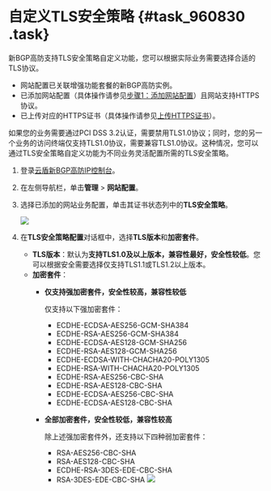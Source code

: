 # 自定义TLS安全策略 {#task_960830 .task}

新BGP高防支持TLS安全策略自定义功能，您可以根据实际业务需要选择合适的TLS协议。

-   网站配置已关联增强功能套餐的新BGP高防实例。
-   已添加网站配置（具体操作请参见[步骤1：添加网站配置](cn.zh-CN/新BGP高防IP/快速入门/防护网站业务/步骤1：添加网站配置.md#)）且网站支持HTTPS协议。
-   已上传对应的HTTPS证书（具体操作请参见[上传HTTPS证书](cn.zh-CN/新BGP高防IP/用户指南/上传HTTPS证书.md#)）。

如果您的业务需要通过PCI DSS 3.2认证，需要禁用TLS1.0协议；同时，您的另一个业务的访问终端仅支持TLS1.0协议，需要兼容TLS1.0协议。这种情况，您可以通过TLS安全策略自定义功能为不同业务灵活配置所需的TLS安全策略。

1.  登录[云盾新BGP高防IP控制台](https://yundunnext.console.aliyun.com/?p=ddoscoo)。
2.  在左侧导航栏，单击**管理** \> **网站配置**。
3.  选择已添加的网站业务配置，单击其证书状态列中的**TLS安全策略**。 

    ![](http://static-aliyun-doc.oss-cn-hangzhou.aliyuncs.com/assets/img/776342/156206614250664_zh-CN.png)

4.  在**TLS安全策略配置**对话框中，选择**TLS版本**和**加密套件**。 

    -   **TLS版本**：默认为**支持TLS1.0及以上版本，兼容性最好，安全性较低**。您可以根据安全需要选择仅支持TLS1.1或TLS1.2以上版本。
    -   **加密套件**：
        -   **仅支持强加密套件，安全性较高，兼容性较低** 

            仅支持以下强加密套件：

            -   ECDHE-ECDSA-AES256-GCM-SHA384
            -   ECDHE-RSA-AES256-GCM-SHA384
            -   ECDHE-ECDSA-AES128-GCM-SHA256
            -   ECDHE-RSA-AES128-GCM-SHA256
            -   ECDHE-ECDSA-WITH-CHACHA20-POLY1305
            -   ECDHE-RSA-WITH-CHACHA20-POLY1305
            -   ECDHE-RSA-AES256-CBC-SHA
            -   ECDHE-RSA-AES128-CBC-SHA
            -   ECDHE-ECDSA-AES256-CBC-SHA
            -   ECDHE-ECDSA-AES128-CBC-SHA
        -   **全部加密套件，安全性较低，兼容性较高** 

            除上述强加密套件外，还支持以下四种弱加密套件：

            -   RSA-AES256-CBC-SHA
            -   RSA-AES128-CBC-SHA
            -   ECDHE-RSA-3DES-EDE-CBC-SHA
            -   RSA-3DES-EDE-CBC-SHA
    ![](http://static-aliyun-doc.oss-cn-hangzhou.aliyuncs.com/assets/img/776342/156206614250665_zh-CN.png)


